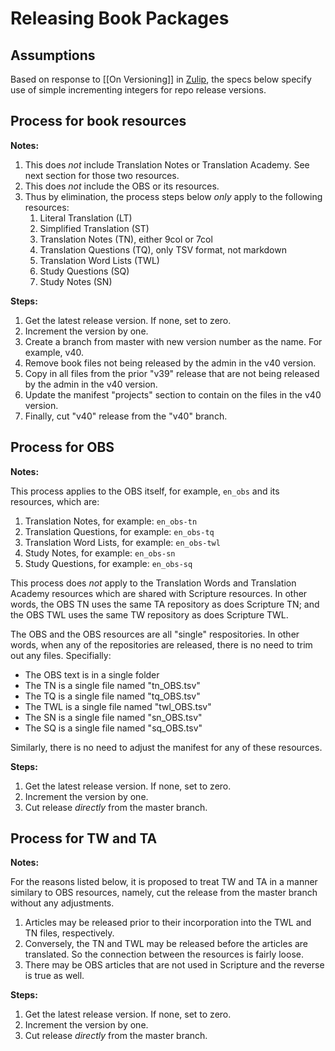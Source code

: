# Releasing Book Packages

## Assumptions

Based on response to [[On Versioning]] in [Zulip](https://unfoldingword.zulipchat.com/#narrow/stream/207526-Tools---UR/topic/On.20Versioning/near/295839989), the specs below specify use of simple incrementing integers for repo release versions.

## Process for book resources

**Notes:**

1. This does *not* include Translation Notes or Translation Academy. See next section for those two resources.
2. This does *not* include the OBS or its resources.
3. Thus by elimination, the process steps below *only* apply to the following resources:
	1. Literal Translation (LT)
	2. Simplified Translation (ST)
	3. Translation Notes (TN), either 9col or 7col
	4. Translation Questions (TQ), only TSV format, not markdown
	5. Translation Word Lists (TWL)
	6. Study Questions (SQ)
	7. Study Notes (SN)

**Steps:**

1. Get the latest release version. If none, set to zero.
2. Increment the version by one. 
3. Create a branch from master with new version number as the name. For example, v40. 
4. Remove book files not being released by the admin in the v40 version. 
5. Copy in all files from the prior "v39" release that are not being released by the admin in the v40 version.
6. Update the manifest "projects" section to contain on the files in the v40 version. 
7. Finally, cut "v40" release from the "v40" branch.


## Process for OBS

**Notes:**

This process applies to the OBS itself, for example, `en_obs` and its resources, which are:
1. Translation Notes, for example: `en_obs-tn`
2. Translation Questions, for example: `en_obs-tq`
3. Translation Word Lists, for example: `en_obs-twl`
4. Study Notes, for example: `en_obs-sn`
5. Study Questions, for example: `en_obs-sq`

This process does *not* apply to the Translation Words and Translation Academy resources which are shared with Scripture resources. In other words, the OBS TN uses the same TA repository as does Scripture TN; and the OBS TWL uses the same TW repository as does Scripture TWL.

The OBS and the OBS resources are all "single" respositories. In other words, when any of the repositories are released, there is no need to trim out any files. Specifially:
- The OBS text is in a single folder
- The TN is a single file named "tn_OBS.tsv"
- The TQ is a single file named "tq_OBS.tsv"
- The TWL is a single file named "twl_OBS.tsv"
- The SN is a single file named "sn_OBS.tsv"
- The SQ is a single file named "sq_OBS.tsv"

Similarly, there is no need to adjust the manifest for any of these resources.

**Steps:**

1. Get the latest release version. If none, set to zero.
2. Increment the version by one.
3. Cut release *directly* from the master branch.

## Process for TW and TA

**Notes:**

For the reasons listed below, it is proposed to treat TW and TA in a manner similary to OBS resources, namely, cut the release from the master branch without any adjustments.

1. Articles may be released prior to their incorporation into the TWL and TN files, respectively.
2. Conversely, the TN and TWL may be released before the articles are translated. So the connection between the resources is fairly loose.
3. There may be OBS articles that are not used in Scripture and the reverse is true as well.

**Steps:**

1. Get the latest release version. If none, set to zero.
2. Increment the version by one.
3. Cut release *directly* from the master branch.
